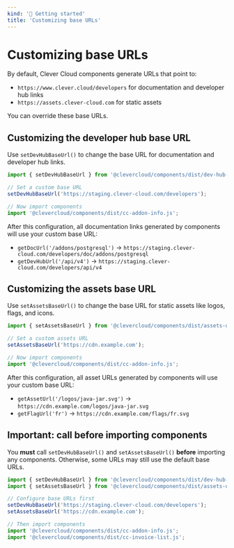 ```yaml
---
kind: '🚀 Getting started'
title: 'Customizing base URLs'
---
```


# Customizing base URLs

By default, Clever Cloud components generate URLs that point to:
* `https://www.clever.cloud/developers` for documentation and developer hub links
* `https://assets.clever-cloud.com` for static assets

You can override these base URLs.

## Customizing the developer hub base URL

Use `setDevHubBaseUrl()` to change the base URL for documentation and developer hub links.

```js
import { setDevHubBaseUrl } from '@clevercloud/components/dist/dev-hub-url.js';

// Set a custom base URL
setDevHubBaseUrl('https://staging.clever-cloud.com/developers');

// Now import components
import '@clevercloud/components/dist/cc-addon-info.js';
```

After this configuration, all documentation links generated by components will use your custom base URL:

* `getDocUrl('/addons/postgresql')` → `https://staging.clever-cloud.com/developers/doc/addons/postgresql`
* `getDevHubUrl('/api/v4')` → `https://staging.clever-cloud.com/developers/api/v4`

## Customizing the assets base URL

Use `setAssetsBaseUrl()` to change the base URL for static assets like logos, flags, and icons.

```js
import { setAssetsBaseUrl } from '@clevercloud/components/dist/assets-url.js';

// Set a custom assets URL
setAssetsBaseUrl('https://cdn.example.com');

// Now import components
import '@clevercloud/components/dist/cc-addon-info.js';
```

After this configuration, all asset URLs generated by components will use your custom base URL:

* `getAssetUrl('/logos/java-jar.svg')` → `https://cdn.example.com/logos/java-jar.svg`
* `getFlagUrl('fr')` → `https://cdn.example.com/flags/fr.svg`

## Important: call before importing components

You **must** call `setDevHubBaseUrl()` and `setAssetsBaseUrl()` **before** importing any components. Otherwise, some URLs may still use the default base URLs.

```js
import { setDevHubBaseUrl } from '@clevercloud/components/dist/dev-hub-url.js';
import { setAssetsBaseUrl } from '@clevercloud/components/dist/assets-url.js';

// Configure base URLs first
setDevHubBaseUrl('https://staging.clever-cloud.com/developers');
setAssetsBaseUrl('https://cdn.example.com');

// Then import components
import '@clevercloud/components/dist/cc-addon-info.js';
import '@clevercloud/components/dist/cc-invoice-list.js';
```

